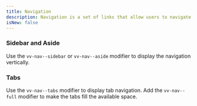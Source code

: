 ```yaml
---
title: Navigation
description: Navigation is a set of links that allow users to navigate between pages or sections of a website.
isNew: false
---
```


### Sidebar and Aside
Use the `vv-nav--sidebar` or `vv-nav--aside` modifier to display the navigation vertically.

<code-editor resource-folder="navigation" resource-name="vertical" class="mb-lg"></code-editor>

### Tabs
Use the `vv-nav--tabs` modifier to display tab navigation. Add the `vv-nav--full` modifier to make the tabs fill the available space.

<code-editor resource-folder="navigation" resource-name="horizontal"></code-editor>
